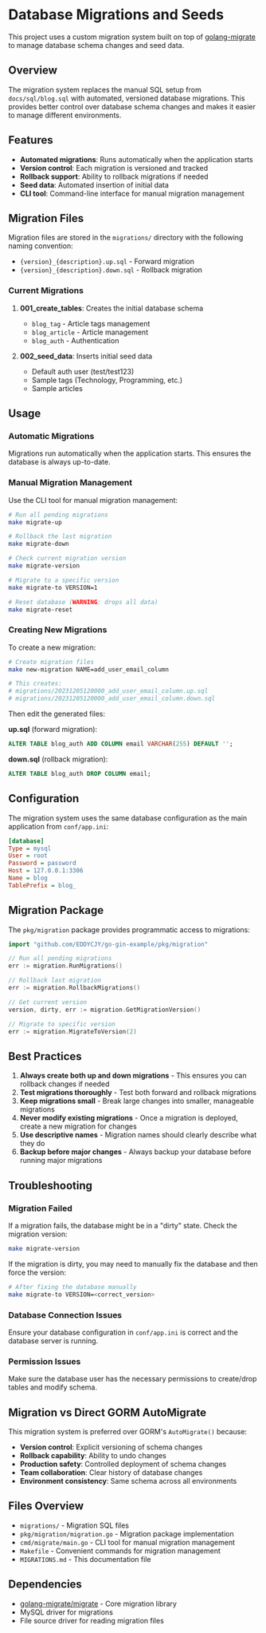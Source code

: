 # Database Migrations and Seeds

This project uses a custom migration system built on top of [golang-migrate](https://github.com/golang-migrate/migrate) to manage database schema changes and seed data.

## Overview

The migration system replaces the manual SQL setup from `docs/sql/blog.sql` with automated, versioned database migrations. This provides better control over database schema changes and makes it easier to manage different environments.

## Features

- **Automated migrations**: Runs automatically when the application starts
- **Version control**: Each migration is versioned and tracked
- **Rollback support**: Ability to rollback migrations if needed
- **Seed data**: Automated insertion of initial data
- **CLI tool**: Command-line interface for manual migration management

## Migration Files

Migration files are stored in the `migrations/` directory with the following naming convention:
- `{version}_{description}.up.sql` - Forward migration
- `{version}_{description}.down.sql` - Rollback migration

### Current Migrations

1. **001_create_tables**: Creates the initial database schema
   - `blog_tag` - Article tags management
   - `blog_article` - Article management
   - `blog_auth` - Authentication

2. **002_seed_data**: Inserts initial seed data
   - Default auth user (test/test123)
   - Sample tags (Technology, Programming, etc.)
   - Sample articles

## Usage

### Automatic Migrations

Migrations run automatically when the application starts. This ensures the database is always up-to-date.

### Manual Migration Management

Use the CLI tool for manual migration management:

```bash
# Run all pending migrations
make migrate-up

# Rollback the last migration
make migrate-down

# Check current migration version
make migrate-version

# Migrate to a specific version
make migrate-to VERSION=1

# Reset database (WARNING: drops all data)
make migrate-reset
```

### Creating New Migrations

To create a new migration:

```bash
# Create migration files
make new-migration NAME=add_user_email_column

# This creates:
# migrations/20231205120000_add_user_email_column.up.sql
# migrations/20231205120000_add_user_email_column.down.sql
```

Then edit the generated files:

**up.sql** (forward migration):
```sql
ALTER TABLE blog_auth ADD COLUMN email VARCHAR(255) DEFAULT '';
```

**down.sql** (rollback migration):
```sql
ALTER TABLE blog_auth DROP COLUMN email;
```

## Configuration

The migration system uses the same database configuration as the main application from `conf/app.ini`:

```ini
[database]
Type = mysql
User = root
Password = password
Host = 127.0.0.1:3306
Name = blog
TablePrefix = blog_
```

## Migration Package

The `pkg/migration` package provides programmatic access to migrations:

```go
import "github.com/EDDYCJY/go-gin-example/pkg/migration"

// Run all pending migrations
err := migration.RunMigrations()

// Rollback last migration
err := migration.RollbackMigrations()

// Get current version
version, dirty, err := migration.GetMigrationVersion()

// Migrate to specific version
err := migration.MigrateToVersion(2)
```

## Best Practices

1. **Always create both up and down migrations** - This ensures you can rollback changes if needed
2. **Test migrations thoroughly** - Test both forward and rollback migrations
3. **Keep migrations small** - Break large changes into smaller, manageable migrations
4. **Never modify existing migrations** - Once a migration is deployed, create a new migration for changes
5. **Use descriptive names** - Migration names should clearly describe what they do
6. **Backup before major changes** - Always backup your database before running major migrations

## Troubleshooting

### Migration Failed

If a migration fails, the database might be in a "dirty" state. Check the migration version:

```bash
make migrate-version
```

If the migration is dirty, you may need to manually fix the database and then force the version:

```bash
# After fixing the database manually
make migrate-to VERSION=<correct_version>
```

### Database Connection Issues

Ensure your database configuration in `conf/app.ini` is correct and the database server is running.

### Permission Issues

Make sure the database user has the necessary permissions to create/drop tables and modify schema.

## Migration vs Direct GORM AutoMigrate

This migration system is preferred over GORM's `AutoMigrate()` because:

- **Version control**: Explicit versioning of schema changes
- **Rollback capability**: Ability to undo changes
- **Production safety**: Controlled deployment of schema changes
- **Team collaboration**: Clear history of database changes
- **Environment consistency**: Same schema across all environments

## Files Overview

- `migrations/` - Migration SQL files
- `pkg/migration/migration.go` - Migration package implementation
- `cmd/migrate/main.go` - CLI tool for manual migration management
- `Makefile` - Convenient commands for migration management
- `MIGRATIONS.md` - This documentation file

## Dependencies

- [golang-migrate/migrate](https://github.com/golang-migrate/migrate) - Core migration library
- MySQL driver for migrations
- File source driver for reading migration files